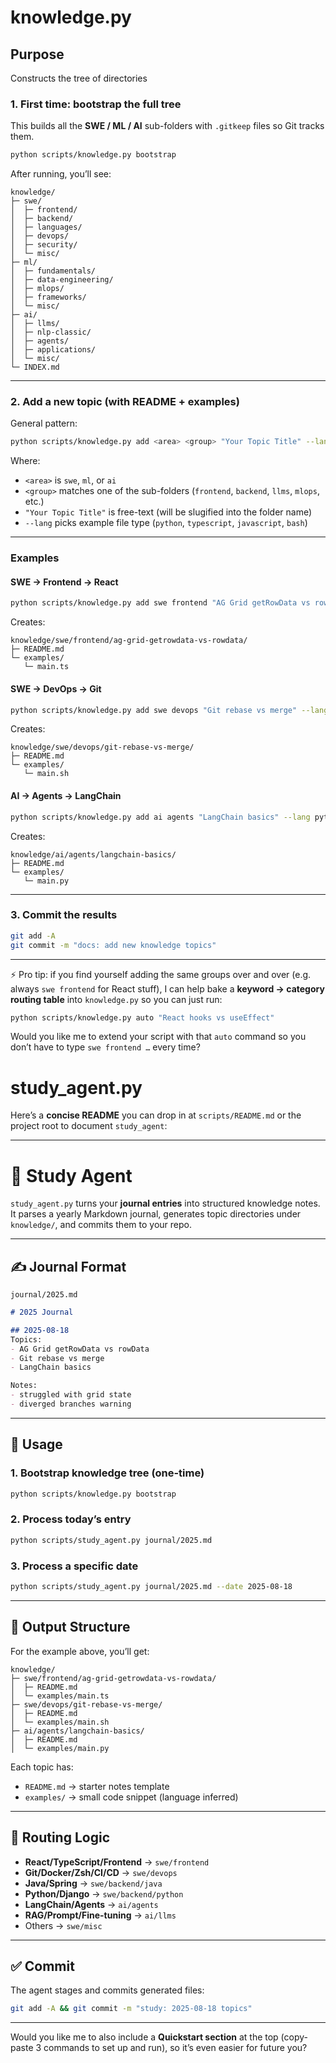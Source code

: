 # knowledge.py 

## Purpose
Constructs the tree of directories


### 1. First time: bootstrap the full tree

This builds all the **SWE / ML / AI** sub-folders with `.gitkeep` files so Git tracks them.

```bash
python scripts/knowledge.py bootstrap
```

After running, you’ll see:

```
knowledge/
├─ swe/
│  ├─ frontend/
│  ├─ backend/
│  ├─ languages/
│  ├─ devops/
│  ├─ security/
│  └─ misc/
├─ ml/
│  ├─ fundamentals/
│  ├─ data-engineering/
│  ├─ mlops/
│  ├─ frameworks/
│  └─ misc/
├─ ai/
│  ├─ llms/
│  ├─ nlp-classic/
│  ├─ agents/
│  ├─ applications/
│  └─ misc/
└─ INDEX.md
```

---

### 2. Add a new topic (with README + examples)

General pattern:

```bash
python scripts/knowledge.py add <area> <group> "Your Topic Title" --lang <language>
```

Where:

* `<area>` is `swe`, `ml`, or `ai`
* `<group>` matches one of the sub-folders (`frontend`, `backend`, `llms`, `mlops`, etc.)
* `"Your Topic Title"` is free-text (will be slugified into the folder name)
* `--lang` picks example file type (`python`, `typescript`, `javascript`, `bash`)

---

### Examples

#### SWE → Frontend → React

```bash
python scripts/knowledge.py add swe frontend "AG Grid getRowData vs rowData" --lang typescript
```

Creates:

```
knowledge/swe/frontend/ag-grid-getrowdata-vs-rowdata/
├─ README.md
└─ examples/
   └─ main.ts
```

#### SWE → DevOps → Git

```bash
python scripts/knowledge.py add swe devops "Git rebase vs merge" --lang bash
```

Creates:

```
knowledge/swe/devops/git-rebase-vs-merge/
├─ README.md
└─ examples/
   └─ main.sh
```

#### AI → Agents → LangChain

```bash
python scripts/knowledge.py add ai agents "LangChain basics" --lang python
```

Creates:

```
knowledge/ai/agents/langchain-basics/
├─ README.md
└─ examples/
   └─ main.py
```

---

### 3. Commit the results

```bash
git add -A
git commit -m "docs: add new knowledge topics"
```

---

⚡️ Pro tip: if you find yourself adding the same groups over and over (e.g. always `swe frontend` for React stuff), I can help bake a **keyword → category routing table** into `knowledge.py` so you can just run:

```bash
python scripts/knowledge.py auto "React hooks vs useEffect"
```

Would you like me to extend your script with that `auto` command so you don’t have to type `swe frontend …` every time?

# study_agent.py

Here’s a **concise README** you can drop in at `scripts/README.md` or the project root to document `study_agent`:

---

# 📘 Study Agent

`study_agent.py` turns your **journal entries** into structured knowledge notes.
It parses a yearly Markdown journal, generates topic directories under `knowledge/`, and commits them to your repo.

---

## ✍️ Journal Format

`journal/2025.md`

```md
# 2025 Journal

## 2025-08-18
Topics:
- AG Grid getRowData vs rowData
- Git rebase vs merge
- LangChain basics

Notes:
- struggled with grid state
- diverged branches warning
```

---

## 🚀 Usage

### 1. Bootstrap knowledge tree (one-time)

```bash
python scripts/knowledge.py bootstrap
```

### 2. Process today’s entry

```bash
python scripts/study_agent.py journal/2025.md
```

### 3. Process a specific date

```bash
python scripts/study_agent.py journal/2025.md --date 2025-08-18
```

---

## 📂 Output Structure

For the example above, you’ll get:

```
knowledge/
├─ swe/frontend/ag-grid-getrowdata-vs-rowdata/
│  ├─ README.md
│  └─ examples/main.ts
├─ swe/devops/git-rebase-vs-merge/
│  ├─ README.md
│  └─ examples/main.sh
├─ ai/agents/langchain-basics/
│  ├─ README.md
│  └─ examples/main.py
```

Each topic has:

* `README.md` → starter notes template
* `examples/` → small code snippet (language inferred)

---

## 🔧 Routing Logic

* **React/TypeScript/Frontend** → `swe/frontend`
* **Git/Docker/Zsh/CI/CD** → `swe/devops`
* **Java/Spring** → `swe/backend/java`
* **Python/Django** → `swe/backend/python`
* **LangChain/Agents** → `ai/agents`
* **RAG/Prompt/Fine-tuning** → `ai/llms`
* Others → `swe/misc`

---

## ✅ Commit

The agent stages and commits generated files:

```bash
git add -A && git commit -m "study: 2025-08-18 topics"
```

---

Would you like me to also include a **Quickstart section** at the top (copy-paste 3 commands to set up and run), so it’s even easier for future you?
